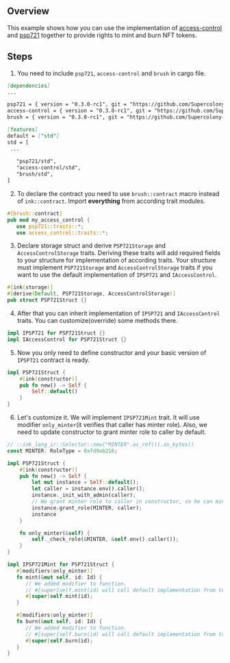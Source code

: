 ## Overview
This example shows how you can use the implementation of
[access-control](contracts/access/access-control) and 
[psp721](contracts/token/psp721) together to provide rights 
to mint and burn NFT tokens.

## Steps
1. You need to include `psp721`, `access-control` and `brush` in cargo file.
```markdown
[dependencies]
...

psp721 = { version = "0.3.0-rc1", git = "https://github.com/Supercolony-net/openbrush-contracts", default-features = false }
access-control = { version = "0.3.0-rc1", git = "https://github.com/Supercolony-net/openbrush-contracts", default-features = false }
brush = { version = "0.3.0-rc1", git = "https://github.com/Supercolony-net/openbrush-contracts", default-features = false }

[features]
default = ["std"]
std = [
 ...
   
   "psp721/std",
   "access-control/std",
   "brush/std",
]
```
2. To declare the contract you need to use `brush::contract` macro instead of `ink::contract`. 
Import **everything** from according trait modules.
```rust
#[brush::contract]
pub mod my_access_control {
   use psp721::traits::*;
   use access_control::traits::*;
```
3. Declare storage struct and derive `PSP721Storage` and `AccessControlStorage` 
   traits. Deriving these traits will add required fields to your structure 
   for implementation of according traits. Your structure must implement 
   `PSP721Storage` and `AccessControlStorage` traits if you want to use the 
   default implementation of `IPSP721` and `IAccessControl`.
```rust
#[ink(storage)]
#[derive(Default, PSP721Storage, AccessControlStorage)]
pub struct PSP721Struct {}
```
4. After that you can inherit implementation of `IPSP721` and `IAccessControl` traits.
You can customize(override) some methods there.
```rust
impl IPSP721 for PSP721Struct {}
impl IAccessControl for PSP721Struct {}
```
5. Now you only need to define constructor and your basic version of `IPSP721` contract is ready.
```rust
impl PSP721Struct {
    #[ink(constructor)]
    pub fn new() -> Self {
        Self::default()
    }
}
```
6. Let's customize it. We will implement `IPSP721Mint` trait.
It will use modifier `only_minter`(it verifies that caller has minter role).
Also, we need to update constructor to grant minter role to caller by default.
```rust
// ::ink_lang_ir::Selector::new("MINTER".as_ref()).as_bytes()
const MINTER: RoleType = 0xfd9ab216;

impl PSP721Struct {
    #[ink(constructor)]
    pub fn new() -> Self {
        let mut instance = Self::default();
        let caller = instance.env().caller();
        instance._init_with_admin(caller);
        // We grant minter role to caller in constructor, so he can mint/burn tokens
        instance.grant_role(MINTER, caller);
        instance
    }

    fn only_minter(&self) {
        self._check_role(&MINTER, &self.env().caller());
    }
}

impl IPSP721Mint for PSP721Struct {
   #[modifiers(only_minter)]
   fn mint(&mut self, id: Id) {
      // We added modifier to function. 
      // #[super]self.mint(id) will call default implementation from trait
      #[super]self.mint(id);
   }

   #[modifiers(only_minter)]
   fn burn(&mut self, id: Id) {
      // We added modifier to function. 
      // #[super]self.burn(id) will call default implementation from trait
      #[super]self.burn(id);
   }
}
```
